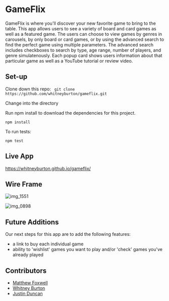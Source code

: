 # GameFlix

GameFlix is where you'll discover your new favorite game to bring to the table. This app allows users to see a variety of board and card games as well as a featured game. The users can choose to view games by genres in carousels, by only board or card games, or by using the advanced search to find the perfect game using multiple parameters. The advanced search includes checkboxes to search by type, age range, number of players, and genre simulatenously. Each popup card shows users information about that particular game as well as a YouTube tutorial or review video.  

## Set-up

Clone down this repo: 
` git clone https://github.com/whitneyburton/gameflix.git`

Change into the directory

Run npm install to download the dependencies for this project.

` npm install `

To run tests: 

` npm test `

## Live App
https://whitneyburton.github.io/gameflix/

## Wire Frame
![img_1551](https://user-images.githubusercontent.com/33883645/50619675-e24cd180-0eb7-11e9-860b-786cafe1be3d.JPG)

![img_0898](https://user-images.githubusercontent.com/33883645/50619669-d82ad300-0eb7-11e9-874e-4fc21733606b.JPG)

## Future Additions
Our next steps for this app are to add the following features: 
- a link to buy each individual game
- ability to 'wishlist' games you want to play and/or 'check' games you've already played 

## Contributors 

* [Matthew Foxwell](https://github.com/foxwellm)
* [Whitney Burton](https://github.com/whitneyburton)
* [Justin Duncan](https://github.com/JustinD85)
